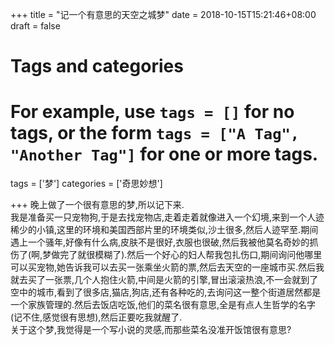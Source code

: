 +++
title = "记一个有意思的天空之城梦"
date = 2018-10-15T15:21:46+08:00
draft = false

# Tags and categories
# For example, use `tags = []` for no tags, or the form `tags = ["A Tag", "Another Tag"]` for one or more tags.
tags = ['梦']
categories = ['奇思妙想']

+++
晚上做了一个很有意思的梦,所以记下来.  
我是准备买一只宠物狗,于是去找宠物店,走着走着就像进入一个幻境,来到一个人迹稀少的小镇,这里的环境和美国西部片里的环境类似,沙土很多,然后人迹罕至.期间遇上一个骚年,好像有什么病,皮肤不是很好,衣服也很破,然后我被他莫名奇妙的抓伤了(啊,梦做完了就很模糊了).然后一个好心的妇人帮我包扎伤口,期间询问他哪里可以买宠物,她告诉我可以去买一张乘坐火箭的票,然后去天空的一座城市买.然后我就去买了一张票,几个人抱住火箭,中间是火箭的引擎,冒出滚滚热浪,不一会就到了空中的城市,看到了很多店,猫店,狗店,还有各种吃的,去询问这一整个街道居然都是一个家族管理的.然后去饭店吃饭,他们的菜名很有意思,全是有点人生哲学的名字(记不住,感觉很有思想),然后正要吃我就醒了.  
关于这个梦,我觉得是一个写小说的灵感,而那些菜名没准开饭馆很有意思?